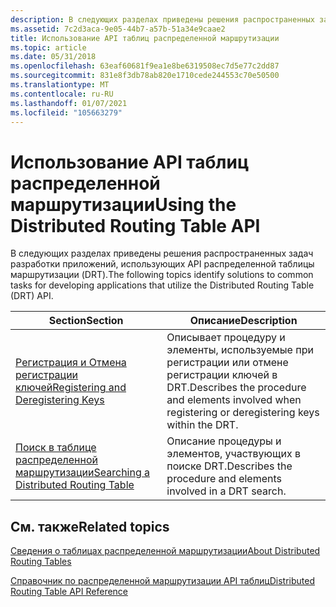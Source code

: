 ```yaml
---
description: В следующих разделах приведены решения распространенных задач разработки приложений, использующих API распределенной таблицы маршрутизации (DRT).
ms.assetid: 7c2d3aca-9e05-44b7-a57b-51a34e9caae2
title: Использование API таблиц распределенной маршрутизации
ms.topic: article
ms.date: 05/31/2018
ms.openlocfilehash: 63eaf60681f9ea1e8be6319508ec7d5e77c2dd87
ms.sourcegitcommit: 831e8f3db78ab820e1710cede244553c70e50500
ms.translationtype: MT
ms.contentlocale: ru-RU
ms.lasthandoff: 01/07/2021
ms.locfileid: "105663279"
---
```

# <a name="using-the-distributed-routing-table-api"></a><span data-ttu-id="865cb-103">Использование API таблиц распределенной маршрутизации</span><span class="sxs-lookup"><span data-stu-id="865cb-103">Using the Distributed Routing Table API</span></span>

<span data-ttu-id="865cb-104">В следующих разделах приведены решения распространенных задач разработки приложений, использующих API распределенной таблицы маршрутизации (DRT).</span><span class="sxs-lookup"><span data-stu-id="865cb-104">The following topics identify solutions to common tasks for developing applications that utilize the Distributed Routing Table (DRT) API.</span></span>



| <span data-ttu-id="865cb-105">Section</span><span class="sxs-lookup"><span data-stu-id="865cb-105">Section</span></span>                                                                            | <span data-ttu-id="865cb-106">Описание</span><span class="sxs-lookup"><span data-stu-id="865cb-106">Description</span></span>                                                                                          |
|------------------------------------------------------------------------------------|------------------------------------------------------------------------------------------------------|
| [<span data-ttu-id="865cb-107">Регистрация и Отмена регистрации ключей</span><span class="sxs-lookup"><span data-stu-id="865cb-107">Registering and Deregistering Keys</span></span>](registering-and-deregistering-keys.md)       | <span data-ttu-id="865cb-108">Описывает процедуру и элементы, используемые при регистрации или отмене регистрации ключей в DRT.</span><span class="sxs-lookup"><span data-stu-id="865cb-108">Describes the procedure and elements involved when registering or deregistering keys within the DRT.</span></span> |
| [<span data-ttu-id="865cb-109">Поиск в таблице распределенной маршрутизации</span><span class="sxs-lookup"><span data-stu-id="865cb-109">Searching a Distributed Routing Table</span></span>](searching-a-distributed-routing-table.md) | <span data-ttu-id="865cb-110">Описание процедуры и элементов, участвующих в поиске DRT.</span><span class="sxs-lookup"><span data-stu-id="865cb-110">Describes the procedure and elements involved in a DRT search.</span></span>                                       |



 

## <a name="related-topics"></a><span data-ttu-id="865cb-111">См. также</span><span class="sxs-lookup"><span data-stu-id="865cb-111">Related topics</span></span>

<dl> <dt>

[<span data-ttu-id="865cb-112">Сведения о таблицах распределенной маршрутизации</span><span class="sxs-lookup"><span data-stu-id="865cb-112">About Distributed Routing Tables</span></span>](about-distributed-routing-tables.md)
</dt> <dt>

[<span data-ttu-id="865cb-113">Справочник по распределенной маршрутизации API таблиц</span><span class="sxs-lookup"><span data-stu-id="865cb-113">Distributed Routing Table API Reference</span></span>](distributed-routing-table-api-reference.md)
</dt> </dl>

 

 



